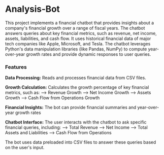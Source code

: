 # Analysis-Bot

This project implements a financial chatbot that provides insights about a company's financial growth over a range of fiscal years. The chatbot answers queries about key financial metrics, such as revenue, net income, assets, liabilities, and cash flow. It uses historical financial data of major tech companies like Apple, Microsoft, and Tesla. The chatbot leverages Python's data manipulation libraries (like Pandas, NumPy) to compute year-over-year growth rates and provide dynamic responses to user queries.

### Features
**Data Processing:** Reads and processes financial data from CSV files.

**Growth Calculation:** Calculates the growth percentage of key financial metrics, such as:
--> Revenue Growth
--> Net Income Growth
--> Assets Growth
--> Cash Flow from Operations Growth

**Financial Insights:** The bot can provide financial summaries and year-over-year growth rates 

**Chatbot Interface:** The user interacts with the chatbot to ask specific financial queries, including:
--> Total Revenue
--> Net Income
--> Total Assets and Liabilities
--> Cash Flow from Operations

The bot uses data preloaded into CSV files to answer these queries based on the user's input.
